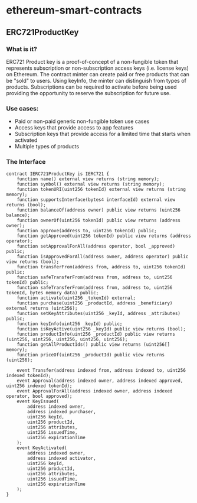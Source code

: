 # ethereum-smart-contracts

## ERC721ProductKey
### What is it? 
ERC721 Product key is a proof-of-concept of a non-fungible token that represents subscription or non-subscription access keys (i.e. license keys) on Ethereum. The contract minter can create paid or free products that can be "sold" to users. Using keyInfo, the minter can distinguish from types of products. Subscriptions can be required to activate before being used providing the opportunity to reserve the subscription for future use. 

### Use cases:
- Paid or non-paid generic non-fungible token use cases
- Access keys that provide access to app features
- Subscription keys that provide access for a limited time that starts when activated
- Multiple types of products

### The Interface 
```
contract IERC721ProductKey is IERC721 {
    function name() external view returns (string memory);
    function symbol() external view returns (string memory);
    function tokenURI(uint256 tokenId) external view returns (string memory);
    function supportsInterface(bytes4 interfaceId) external view returns (bool);
    function balanceOf(address owner) public view returns (uint256 balance);
    function ownerOf(uint256 tokenId) public view returns (address owner);
    function approve(address to, uint256 tokenId) public;
    function getApproved(uint256 tokenId) public view returns (address operator);
    function setApprovalForAll(address operator, bool _approved) public;
    function isApprovedForAll(address owner, address operator) public view returns (bool);
    function transferFrom(address from, address to, uint256 tokenId) public;
    function safeTransferFrom(address from, address to, uint256 tokenId) public;
    function safeTransferFrom(address from, address to, uint256 tokenId, bytes memory data) public;
    function activate(uint256 _tokenId) external;
    function purchase(uint256 _productId, address _beneficiary) external returns (uint256);
    function setKeyAttributes(uint256 _keyId, address _attributes) public;
    function keyInfo(uint256 _keyId) public;
    function isKeyActive(uint256 _keyId) public view returns (bool);
    function productInfo(uint256 _productId) public view returns (uint256, uint256, uint256, uint256, uint256);
    function getAllProductIds() public view returns (uint256[] memory);
    function priceOf(uint256 _productId) public view returns (uint256);

    event Transfer(address indexed from, address indexed to, uint256 indexed tokenId);
    event Approval(address indexed owner, address indexed approved, uint256 indexed tokenId);
    event ApprovalForAll(address indexed owner, address indexed operator, bool approved);
    event KeyIssued(
        address indexed owner,
        address indexed purchaser,
        uint256 keyId,
        uint256 productId,
        uint256 attributes,
        uint256 issuedTime,
        uint256 expirationTime
    );
    event KeyActivated(
        address indexed owner,
        address indexed activator,
        uint256 keyId,
        uint256 productId,
        uint256 attributes,
        uint256 issuedTime,
        uint256 expirationTime
    );
}
```
